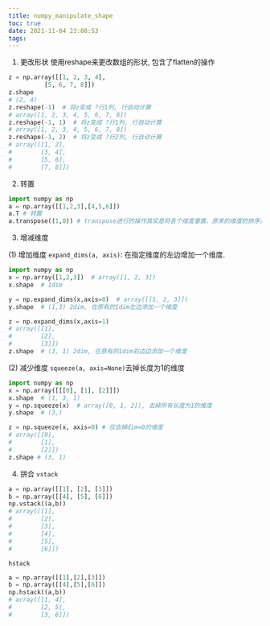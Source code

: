 ```yaml
---
title: numpy_manipulate_shape
toc: true
date: 2021-11-04 23:08:53
tags:
---
```

1. 更改形状
使用reshape来更改数组的形状, 包含了flatten的操作
```python
z = np.array([[1, 2, 3, 4],
          [5, 6, 7, 8]])
z.shape
# (2, 4)
z.reshape(-1)  # 将z变成 ?行1列, 行自动计算
# array([1, 2, 3, 4, 5, 6, 7, 8])
z.reshape(-1, 1)  # 将z变成 ?行1列, 行自动计算
# array([1, 2, 3, 4, 5, 6, 7, 8])
z.reshape(-1, 2)  # 将z变成 ?行2列, 行自动计算
# array([[1, 2],
#        [3, 4],
#        [5, 6],
#        [7, 8]])
```

2. 转置
```python
import numpy as np
a = np.array([[1,2,3],[4,5,6]])
a.T # 转置
a.transpose((1,0)) # transpose进行的操作其实是将各个维度重置，原来的维度的排序是(0,1), 转换成(1,0)相当于进行了转置
```

3. 增减维度

(1) 增加维度
`expand_dims(a, axis)`: 在指定维度的左边增加一个维度.
```python
import numpy as np
x = np.array([1,2,3])  # array([1, 2, 3])
x.shape  # 1dim

y = np.expand_dims(x,axis=0)  # array([[1, 2, 3]])
y.shape  # (1,3) 2dim, 在原有的1dim左边添加一个维度

z = np.expand_dims(x,axis=1)
# array([[1],
#        [2],
#        [3]])
z.shape  # (3, 1) 2dim, 在原有的1dim右边边添加一个维度
```

(2) 减少维度
`squeeze(a, axis=None)`去掉长度为1的维度

```python
import numpy as np
x = np.array([[[0], [1], [2]]])
x.shape  # (1, 3, 1)
y = np.squeeze(x)  # array([0, 1, 2]), 去掉所有长度为1的维度
y.shape  # (3,)

z = np.squeeze(x, axis=0) # 仅去掉dim=0的维度
# array([[0],
#        [1],
#        [2]])
z.shape # (3, 1)
```


4. 拼合
`vstack`
```python
a = np.array([[1], [2], [3]])
b = np.array([[4], [5], [6]])
np.vstack((a,b))
# array([[1],
#        [2],
#        [3],
#        [4],
#        [5],
#        [6]])
```
`hstack`
```python
a = np.array([[1],[2],[3]])
b = np.array([[4],[5],[6]])
np.hstack((a,b))
# array([[1, 4],
#        [2, 5],
#        [3, 6]])
```